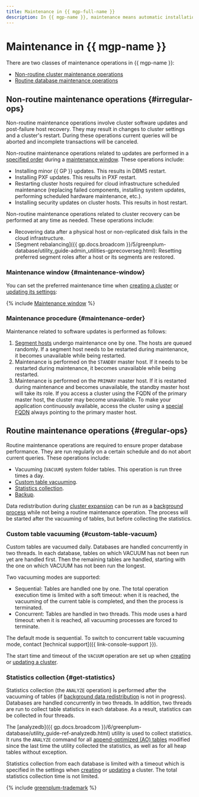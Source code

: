 ```yaml
---
title: Maintenance in {{ mgp-full-name }}
description: In {{ mgp-name }}, maintenance means automatic installation of DBMS updates and fixes for hosts (including disabled clusters), changing host class and storage size, and other maintenance activities.
---
```


# Maintenance in {{ mgp-name }}

There are two classes of maintenance operations in {{ mgp-name }}:

* [Non-routine cluster maintenance operations](#irregular-ops)
* [Routine database maintenance operations](#regular-ops)

## Non-routine maintenance operations {#irregular-ops}

Non-routine maintenance operations involve cluster software updates and post-failure host recovery. They may result in changes to cluster settings and a cluster's restart. During these operations current queries will be aborted and incomplete transactions will be canceled.

Non-routine maintenance operations related to updates are performed in a [specified order](#maintenance-order) during a [maintenance window](#maintenance-window). These operations include:

* Installing minor {{ GP }} updates. This results in DBMS restart.
* Installing PXF updates. This results in PXF restart.
* Restarting cluster hosts required for cloud infrastructure scheduled maintenance (replacing failed components, installing system updates, performing scheduled hardware maintenance, etc.).
* Installing security updates on cluster hosts. This results in host restart.

Non-routine maintenance operations related to cluster recovery can be performed at any time as needed. These operations include:

* Recovering data after a physical host or non-replicated disk fails in the cloud infrastructure.
* [Segment rebalancing]({{ gp.docs.broadcom }}/5/greenplum-database/utility_guide-admin_utilities-gprecoverseg.html): Resetting preferred segment roles after a host or its segments are restored.

### Maintenance window {#maintenance-window}

You can set the preferred maintenance time when [creating a cluster](../operations/cluster-create.md) or [updating its settings](../operations/update.md):

{% include [Maintenance window](../../_includes/mdb/maintenance-window.md) %}

### Maintenance procedure {#maintenance-order}

Maintenance related to software updates is performed as follows:

1. [Segment hosts](index.md) undergo maintenance one by one. The hosts are queued randomly. If a segment host needs to be restarted during maintenance, it becomes unavailable while being restarted.
1. Maintenance is performed on the `STANDBY` master host. If it needs to be restarted during maintenance, it becomes unavailable while being restarted.
1. Maintenance is performed on the `PRIMARY` master host. If it is restarted during maintenance and becomes unavailable, the standby master host will take its role. If you access a cluster using the FQDN of the primary master host, the cluster may become unavailable. To make your application continuously available, access the cluster using a [special FQDN](../operations/connect.md#fqdn-master) always pointing to the primary master host.

## Routine maintenance operations {#regular-ops}

Routine maintenance operations are required to ensure proper database performance. They are run regularly on a certain schedule and do not abort current queries. These operations include:

* Vacuuming (`VACUUM`) system folder tables. This operation is run three times a day.
* [Custom table vacuuming](#custom-table-vacuum).
* [Statistics collection](#get-statistics).
* [Backup](./backup.md).

Data redistribution during [cluster expansion](../concepts/expand.md) can be run as a [background process](../concepts/expand.md#setting-delay-redistribution) while not being a routine maintenance operation. The process will be started after the vacuuming of tables, but before collecting the statistics.

### Custom table vacuuming {#custom-table-vacuum}

Custom tables are vacuumed daily. Databases are handled concurrently in two threads. In each database, tables on which VACUUM has not been run yet are handled first. Then the remaining tables are handled, starting with the one on which VACUUM has not been run the longest.

Two vacuuming modes are supported:

* Sequential: Tables are handled one by one. The total operation execution time is limited with a soft timeout: when it is reached, the vacuuming of the current table is completed, and then the process is terminated.
* Concurrent: Tables are handled in two threads. This mode uses a hard timeout: when it is reached, all vacuuming processes are forced to terminate.

The default mode is sequential. To switch to concurrent table vacuuming mode, contact [technical support]({{ link-console-support }}).

The start time and timeout of the `VACUUM` operation are set up when [creating](../operations/cluster-create.md) or [updating a cluster](../operations/update.md).

### Statistics collection {#get-statistics}

Statistics collection (the `ANALYZE` operation) is performed after the vacuuming of tables (if [background data redistribution](../concepts/expand.md#setting-delay-redistribution) is not in progress). Databases are handled concurrently in two threads. In addition, two threads are run to collect table statistics in each database. As a result, statistics can be collected in four threads.

The [analyzedb]({{ gp.docs.broadcom }}/6/greenplum-database/utility_guide-ref-analyzedb.html) utility is used to collect statistics. It runs the `ANALYZE` command for all [append-optimized (AO) tables](./tables.md) modified since the last time the utility collected the statistics, as well as for all heap tables without exception.

Statistics collection from each database is limited with a timeout which is specified in the settings when [creating](../operations/cluster-create.md) or [updating](../operations/update.md) a cluster. The total statistics collection time is not limited.

{% include [greenplum-trademark](../../_includes/mdb/mgp/trademark.md) %}

